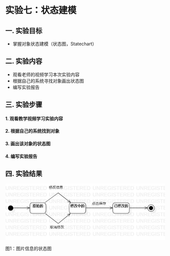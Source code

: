 # 实验七：状态建模

## 一. 实验目标

- 掌握对象状态建模（状态图，Statechart）

## 二. 实验内容

- 观看老师的视频学习本次实验内容
- 根据自己的系统寻找对象画出状态图
- 编写实验报告

## 三. 实验步骤

#### 1. 观看教学视频学习实验内容

#### 2. 根据自己的系统找到对象

#### 3. 画出该对象的状态图

#### 4. 编写实验报告

## 四. 实验结果

![状态图](./lab7_UseCaseDiagram1.jpg)

图1：图片信息的状态图

